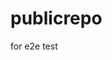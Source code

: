 # publicrepo
for e2e test









































































































































































































































































































































































































































































































































































































































































































































































































































































































































































































































































































































































































































































































































































































































































































































































































































































































































































































































































































































































































































































































































































































































































































































































































































































































































































































































































































































































































































































































































































































































































































































































































































































































































































































































































































































































































































































































































































































































































































































































































































































































































































































































































































































































































































